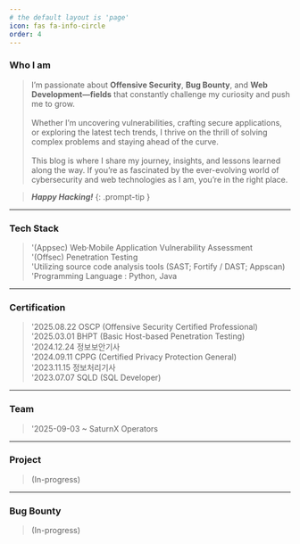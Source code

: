 ```yaml
---
# the default layout is 'page'
icon: fas fa-info-circle
order: 4
---
```


### Who I am
> I’m passionate about <b>Offensive Security</b>, <b>Bug Bounty</b>, and <b>Web Development—fields</b> that constantly challenge my curiosity and push me to grow.<br><br>Whether I’m uncovering vulnerabilities, crafting secure applications, or exploring the latest tech trends, I thrive on the thrill of solving complex problems and staying ahead of the curve.<br><br>This blog is where I share my journey, insights, and lessons learned along the way. If you’re as fascinated by the ever-evolving world of cybersecurity and web technologies as I am, you’re in the right place.

> <i><b>Happy Hacking!</b></i>
{: .prompt-tip }

<hr>

### Tech Stack
> '(Appsec) Web·Mobile Application Vulnerability Assessment  
> '(Offsec) Penetration Testing  
> 'Utilizing source code analysis tools (SAST; Fortify / DAST; Appscan)  
> 'Programming Language : Python, Java

<hr>

### Certification
> '2025.08.22 OSCP (Offensive Security Certified Professional)  
> '2025.03.01 BHPT (Basic Host-based Penetration Testing)  
> '2024.12.24 정보보안기사  
> '2024.09.11 CPPG (Certified Privacy Protection General)  
> '2023.11.15 정보처리기사  
> '2023.07.07 SQLD (SQL Developer)  

<hr>

### Team

> '2025-09-03 ~ SaturnX Operators

<hr>

### Project
> (In-progress)

<hr>

### Bug Bounty
> (In-progress)